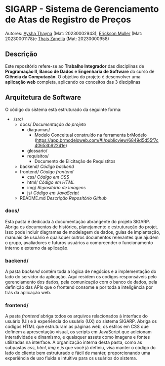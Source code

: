 # SIGARP - Sistema de Gerenciamento de Atas de Registro de Preços
Autores: [Aysha Thayna](https://github.com/Ayshathayna) (Mat: 20230002943), [Erickson Muller](https://github.com/erickson-cc) (Mat: 20230001178)e [Thais Zanella](https://github.com/thaiszanella) (Mat: 20230000958)

## Descrição

Este repositório refere-se ao **Trabalho Integrador** das disciplinas de **Programação II**, **Banco de Dados** e **Engenharia de Software** do curso de **Ciência da Computação**. O objetivo do projeto é desenvolver uma **aplicação web** completa, aplicando os conceitos das 3 disciplinas

## Arquitetura de Software

O código do sistema está estruturado da seguinte forma:

- ./src/
  - docs/ *Documentação do projeto*
    - diagramas/
        - Modelo Conceitual construído na ferramenta brModelo (https://app.brmodeloweb.com/#!/publicview/6849d5d55f7c40653b62241e)
    - glossario/
    - requisitos/
        - Documento de Elicitação de Requistitos
  - backend/ *Código backend*
  - frontend/ *Código frontend*
    - css/ *Código em CSS*
    - html/ *Código em HTML*
    - img/ *Repositório de Imagens*
    - js/ *Código em JavaScript*
  - README.md *Descrição Repositório Github* 



### docs/
Esta pasta é dedicada à documentação abrangente do projeto SIGARP. Abriga os documentos de histórico, planejamento e estruturação do projet. Isso pode incluir diagramas de modelagem de dados, guias de implantação, manuais de usuário e quaisquer outros documentos relevantes que ajudem o grupo, avaliadores e futuros usuários a compreender o funcionamento interno e externo da aplicação.

### backend/
A pasta _backend_ contém toda a lógica de negócios e a implementação do lado do servidor da aplicação. Aqui residem os códigos responsáveis pelo gerenciamento dos dados, pela comunicação com o banco de dados, pela definição das APIs que o frontend consome e por toda a inteligência por trás da aplicação web.

### frontend/
A pasta _frontend_ abriga todos os arquivos relacionados à interface do usuário (UI) e à experiência do usuário (UX) do sistema SIGARP. Abriga os códigos HTML que estruturam as páginas web, os estilos em CSS que definem a apresentação visual, os scripts em JavaScript que adicionam interatividade e dinamismo, e quaisquer assets como imagens e fontes utilizadas na interface. A organização interna desta pasta, como as subpastas _css_, _html_, _img_ e _js_ que você já definiu, visa manter o código do lado do cliente bem estruturado e fácil de manter, proporcionando uma experiência de uso fluida e intuitiva para os usuários do sistema.
